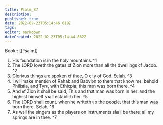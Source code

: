 ```yaml
---
title: Psalm_87
description: 
published: true
date: 2022-02-23T05:14:46.619Z
tags: 
editor: markdown
dateCreated: 2022-02-23T05:14:44.862Z
---
```


 Book:: [[Psalm]]
 1. His foundation is in the holy mountains. ^1
 2. The LORD loveth the gates of Zion more than all the dwellings of Jacob. ^2
 3. Glorious things are spoken of thee, O city of God. Selah. ^3
 4. I will make mention of Rahab and Babylon to them that know me: behold Philistia, and Tyre, with Ethiopia; this man was born there. ^4
 5. And of Zion it shall be said, This and that man was born in her: and the highest himself shall establish her. ^5
 6. The LORD shall count, when he writeth up the people, that this man was born there. Selah. ^6
 7. As well the singers as the players on instruments shall be there: all my springs are in thee. ^7
